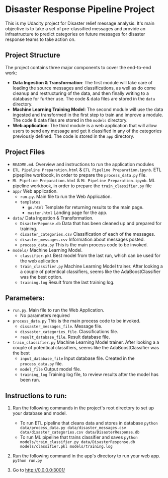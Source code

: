 # Disaster Response Pipeline Project

This is my Udacity project for Disaster relief message analysis.  It's main objective is to take a set of pre-classified messages and provide an infrastructure to predict categories on future messages for disaster response teams to take action on.

## Project Structure

The project contains three major components to cover the end-to-end work:

  - **Data Ingestion & Transformation**: The first module will take care of loading the source messages and classifications, as well as do come cleanup and restructuring of the data, and then finally writing to a database for further use.  The code & data files are stored in the `data` directory.
  - **Machine Learning Training Model**: The second module will use the data ingested and transformed in the first step to train and improve a module. The code & data files are stored in the `models` directory.
  - **Web application**: The third module is a web application that will allow users to send any message and get it classified in any of the categories previously defined.  The code is stored in the `app` directory.
  
## Project Files

- `README.md`. Overview and instructions to run the application modules
- `ETL Pipeline Preparation.html` & `ETL Pipeline Preparation.ipynb`.  ETL pipepline workbook, in order to prepare the `process_data.py` file.
- `ML Pipeline Preparation.html` & `ML Pipeline Preparation.ipynb`.  ML pipeline workbook, in order to prepare the `train_classifier.py` file
- `app/`  Web application.  
  - `run.py`. Main file to run the Web Application.
  - `templates` 
    - `go.html` Template for returning results to the main page.
    - `master.html` Landing page for the app.
- `data/` Data Ingestion & Transformation.
  - `DisasterReponse.db` Data that has been cleaned up and prepared for training.
  - `disaster_categories.csv` Classification of each of the messages.
  - `disaster_messages.csv` Information about messages posted.
  - `process_data.py` This is the main process code to be invoked.
- `models/` Machine Learning Model.
  - `classifier.pkl` Best model from the last run, which can be used for the web aplication
  - `train_classifier.py` Machine Learning Model trainer.   After looking a a couple of potentical classifiers, seems like the AdaBoostClassifier was the best option.
  - `training.log` Result from the last training log.

## Parameters:

  - `run.py`. Main file to run the Web Application.
    - No parameters required
  - `process_data.py` This is the main process code to be invoked.
    - `dissaster_messages_file`. Message file.
    - `dissaster_categories_file`.  Classifications file.
    - `result_database_file`. Result database file.
  - `train_classifier.py` Machine Learning Model trainer.   After looking a a couple of potentical classifiers, seems like the AdaBoostClassifier was the best 
    - `input_database_file` Input database file.  Created in the `process_data.py` file.
    - `model_file` Output model file.
    - `training_log` Training log file, to review results after the model has been run.

## Instructions to run:

1. Run the following commands in the project's root directory to set up your database and model.

    - To run ETL pipeline that cleans data and stores in database
        `python data/process_data.py data/disaster_messages.csv data/disaster_categories.csv data/DisasterResponse.db`
    - To run ML pipeline that trains classifier and saves
        `python models/train_classifier.py data/DisasterResponse.db models/classifier.pkl models/training.log`

2. Run the following command in the app's directory to run your web app.
    `python run.py`

3. Go to http://0.0.0.0:3001/
